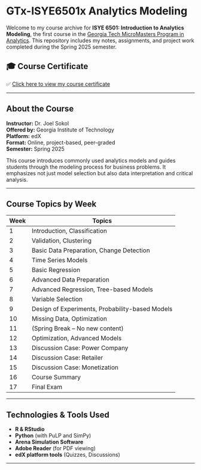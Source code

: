 # GTx-ISYE6501x Analytics Modeling

Welcome to my course archive for **ISYE 6501: Introduction to Analytics Modeling**, the first course in the [Georgia Tech MicroMasters Program in Analytics](https://www.edx.org/micromasters/gtx-analytics). This repository includes my notes, assignments, and project work completed during the Spring 2025 semester.

## 🎓 Course Certificate

✅ [Click here to view my course certificate](x)

---

## About the Course

**Instructor:** Dr. Joel Sokol  
**Offered by:** Georgia Institute of Technology  
**Platform:** edX  
**Format:** Online, project-based, peer-graded  
**Semester:** Spring 2025  

This course introduces commonly used analytics models and guides students through the modeling process for business problems. It emphasizes not just model selection but also data interpretation and critical analysis.

---

## Course Topics by Week

| Week | Topics |
|------|--------|
| 1    | Introduction, Classification |
| 2    | Validation, Clustering |
| 3    | Basic Data Preparation, Change Detection |
| 4    | Time Series Models |
| 5    | Basic Regression |
| 6    | Advanced Data Preparation |
| 7    | Advanced Regression, Tree-based Models |
| 8    | Variable Selection |
| 9    | Design of Experiments, Probability-based Models |
| 10   | Missing Data, Optimization |
| 11   | (Spring Break – No new content) |
| 12   | Optimization, Advanced Models |
| 13   | Discussion Case: Power Company |
| 14   | Discussion Case: Retailer |
| 15   | Discussion Case: Monetization |
| 16   | Course Summary |
| 17   | Final Exam |

---

##  Technologies & Tools Used

- **R & RStudio**
- **Python** (with PuLP and SimPy)
- **Arena Simulation Software**
- **Adobe Reader** (for PDF viewing)
- **edX platform tools** (Quizzes, Discussions)

---
